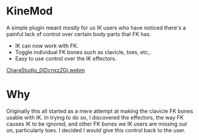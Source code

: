 # KineMod
A simple plugin meant mostly for us IK users who have noticed there's a painful lack of control over certain body parts that FK has.

- IK can now work with FK.
- Toggle individual FK bones such as clavicle, toes, etc,.
- Easy to use control over the IK effectors.

[CharaStudio_0IDcnxzZGj.webm](https://github.com/user-attachments/assets/329785b3-5195-46d2-9d61-53199e009921)

# Why
Originally this all started as a mere attempt at making the clavicle FK bones usable with IK. In trying to do so, I discovered the effectors, the way FK causes IK to be ignored, and other FK bones we IK users are missing out on, particularly toes. I decided I would give this control back to the user.
